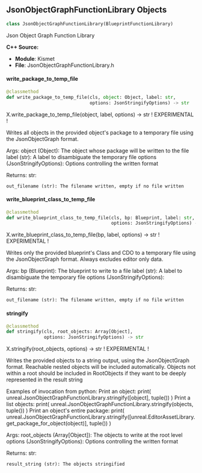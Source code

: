 ## JsonObjectGraphFunctionLibrary Objects

```python
class JsonObjectGraphFunctionLibrary(BlueprintFunctionLibrary)
```

Json Object Graph Function Library

**C++ Source:**

- **Module**: Kismet
- **File**: JsonObjectGraphFunctionLibrary.h

<a id="unreal.JsonObjectGraphFunctionLibrary.write_package_to_temp_file"></a>

#### write_package_to_temp_file

```python
@classmethod
def write_package_to_temp_file(cls, object: Object, label: str,
                               options: JsonStringifyOptions) -> str
```

X.write_package_to_temp_file(object, label, options) -> str
! EXPERIMENTAL !

Writes all objects in the provided object's package to a temporary file
using the JsonObjectGraph format.

Args:
    object (Object): The object whose package will be written to the file
    label (str): A label to disambiguate the temporary file
    options (JsonStringifyOptions): Options controlling the written format

Returns:
    str: 

    out_filename (str): The filename written, empty if no file written

<a id="unreal.JsonObjectGraphFunctionLibrary.write_blueprint_class_to_temp_file"></a>

#### write_blueprint_class_to_temp_file

```python
@classmethod
def write_blueprint_class_to_temp_file(cls, bp: Blueprint, label: str,
                                       options: JsonStringifyOptions) -> str
```

X.write_blueprint_class_to_temp_file(bp, label, options) -> str
! EXPERIMENTAL !

Writes only the provided blueprint's Class and CDO to a temporary file
using the JsonObjectGraph format. Always excludes editor only data.

Args:
    bp (Blueprint): The blueprint to write to a file
    label (str): A label to disambiguate the temporary file
    options (JsonStringifyOptions): 

Returns:
    str: 

    out_filename (str): The filename written, empty if no file written

<a id="unreal.JsonObjectGraphFunctionLibrary.stringify"></a>

#### stringify

```python
@classmethod
def stringify(cls, root_objects: Array[Object],
              options: JsonStringifyOptions) -> str
```

X.stringify(root_objects, options) -> str
! EXPERIMENTAL !

Writes the provided objects to a string output, using the JsonObjectGraph format. Reachable
nested objects will be included automatically. Objects not within a root should be included in
RootObjects if they want to be deeply represented in the result string

Examples of invocation from python:
 Print an object:
     print( unreal.JsonObjectGraphFunctionLibrary.stringify([object], tuple()) )
 Print a list objects:
     print( unreal.JsonObjectGraphFunctionLibrary.stringify(objects, tuple()) )
 Print an object's entire package:
     print( unreal.JsonObjectGraphFunctionLibrary.stringify([unreal.EditorAssetLibrary.get_package_for_object(object)], tuple()) )

Args:
    root_objects (Array[Object]): The objects to write at the root level
    options (JsonStringifyOptions): Options controlling the written format

Returns:
    str: 

    result_string (str): The objects stringified

<a id="unreal.AssetEditorContextInterface"></a>